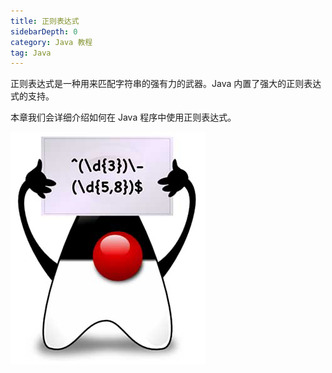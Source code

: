 ```yaml
---
title: 正则表达式
sidebarDepth: 0
category: Java 教程
tag: Java
---
```


正则表达式是一种用来匹配字符串的强有力的武器。Java 内置了强大的正则表达式的支持。

本章我们会详细介绍如何在 Java 程序中使用正则表达式。


![20221123103956](assets/20221123103956.png)

